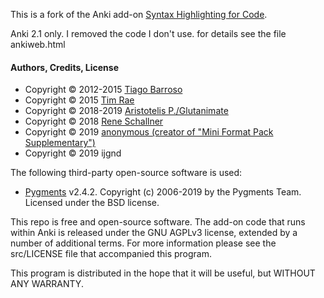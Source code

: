 This is a fork of the Anki add-on [Syntax Highlighting for Code](https://github.com/glutanimate/syntax-highlighting).

Anki 2.1 only. I removed the code I don't use. for details see the file ankiweb.html 

#### Authors, Credits, License

- Copyright © 2012-2015 [Tiago Barroso](https://github.com/tmbb)
- Copyright © 2015 [Tim Rae](https://github.com/timrae)
- Copyright © 2018-2019 [Aristotelis P./Glutanimate](https://glutanimate.com/)
- Copyright © 2018 [Rene Schallner](https://github.com/renerocksai/sublimeless_zk)
- Copyright © 2019 [anonymous (creator of "Mini Format Pack Supplementary")](https://ankiweb.net/shared/info/476705431)
- Copyright © 2019 ijgnd

The following third-party open-source software is used:

- [Pygments](http://pygments.org/) v2.4.2. Copyright (c) 2006-2019 by the Pygments Team. Licensed under the BSD license.

This repo is free and open-source software. The add-on code that runs within Anki is released under the GNU AGPLv3 license, extended by a number of additional terms. For more information please see the src/LICENSE file that accompanied this program.

This program is distributed in the hope that it will be useful, but WITHOUT ANY WARRANTY.
